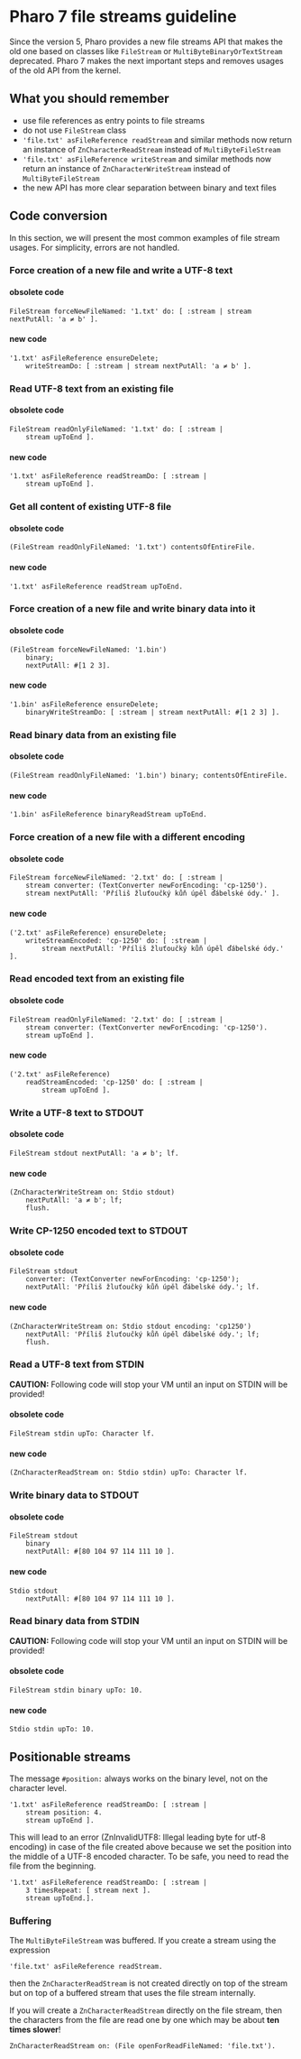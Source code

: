 # Pharo 7 file streams guideline

Since the version 5, Pharo provides a new file streams API that makes the old one based on classes 
like `FileStream` or `MultiByteBinaryOrTextStream` deprecated. Pharo 7 makes the next important 
steps and removes usages of the old API from the kernel.

## What you should remember

- use file references as entry points to file streams
- do not use `FileStream` class
- `'file.txt' asFileReference readStream` and similar methods now return an instance of `ZnCharacterReadStream`
instead of `MultiByteFileStream`
- `'file.txt' asFileReference writeStream` and similar methods now return an instance of `ZnCharacterWriteStream` 
instead of `MultiByteFileStream`
- the new API has more clear separation between binary and text files

## Code conversion

In this section, we will present the most common examples of file stream usages. For simplicity, errors are not handled.

### Force creation of a new file and write a UTF-8 text

#### obsolete code
```smalltalk
FileStream forceNewFileNamed: '1.txt' do: [ :stream | stream nextPutAll: 'a ≠ b' ].
```

#### new code
```smalltalk
'1.txt' asFileReference ensureDelete; 
    writeStreamDo: [ :stream | stream nextPutAll: 'a ≠ b' ].
```

### Read UTF-8 text from an existing file

#### obsolete code
```smalltalk
FileStream readOnlyFileNamed: '1.txt' do: [ :stream | 
    stream upToEnd ].
  ```

#### new code
```smalltalk
'1.txt' asFileReference readStreamDo: [ :stream | 
    stream upToEnd ].
```

### Get all content of existing UTF-8 file

#### obsolete code
```smalltalk
(FileStream readOnlyFileNamed: '1.txt') contentsOfEntireFile.
  ```

#### new code
```smalltalk
'1.txt' asFileReference readStream upToEnd.
```

### Force creation of a new file and write binary data into it

#### obsolete code
```smalltalk
(FileStream forceNewFileNamed: '1.bin') 
    binary;
    nextPutAll: #[1 2 3].
```

#### new code
```smalltalk
'1.bin' asFileReference ensureDelete; 
    binaryWriteStreamDo: [ :stream | stream nextPutAll: #[1 2 3] ].
```

### Read binary data from an existing file

#### obsolete code
```smalltalk
(FileStream readOnlyFileNamed: '1.bin') binary; contentsOfEntireFile.
```

#### new code
```smalltalk
'1.bin' asFileReference binaryReadStream upToEnd.
```

### Force creation of a new file with a different encoding

#### obsolete code
```smalltalk
FileStream forceNewFileNamed: '2.txt' do: [ :stream | 
    stream converter: (TextConverter newForEncoding: 'cp-1250').
    stream nextPutAll: 'Příliš žluťoučký kůň úpěl ďábelské ódy.' ].
```

#### new code
```smalltalk
('2.txt' asFileReference) ensureDelete;
    writeStreamEncoded: 'cp-1250' do: [ :stream |
        stream nextPutAll: 'Příliš žluťoučký kůň úpěl ďábelské ódy.' ].
```

### Read encoded text from an existing file

#### obsolete code
```smalltalk
FileStream readOnlyFileNamed: '2.txt' do: [ :stream | 
    stream converter: (TextConverter newForEncoding: 'cp-1250').
    stream upToEnd ].

```

#### new code
```smalltalk
('2.txt' asFileReference)
    readStreamEncoded: 'cp-1250' do: [ :stream |
        stream upToEnd ].
```

### Write a UTF-8 text to STDOUT

#### obsolete code
```smalltalk
FileStream stdout nextPutAll: 'a ≠ b'; lf.
```

#### new code
```smalltalk
(ZnCharacterWriteStream on: Stdio stdout)
    nextPutAll: 'a ≠ b'; lf;
    flush.
```

### Write CP-1250 encoded text to STDOUT

#### obsolete code
```smalltalk
FileStream stdout 
    converter: (TextConverter newForEncoding: 'cp-1250');
    nextPutAll: 'Příliš žluťoučký kůň úpěl ďábelské ódy.'; lf.
```

#### new code
```smalltalk
(ZnCharacterWriteStream on: Stdio stdout encoding: 'cp1250')
    nextPutAll: 'Příliš žluťoučký kůň úpěl ďábelské ódy.'; lf;
    flush.
```

### Read a UTF-8 text from STDIN

**CAUTION:** Following code will stop your VM until an input on STDIN will be provided!

#### obsolete code
```smalltalk
FileStream stdin upTo: Character lf.
```

#### new code
```smalltalk
(ZnCharacterReadStream on: Stdio stdin) upTo: Character lf.
```

### Write binary data to STDOUT

#### obsolete code
```smalltalk
FileStream stdout 
    binary
    nextPutAll: #[80 104 97 114 111 10 ].
```

#### new code
```smalltalk
Stdio stdout 
    nextPutAll: #[80 104 97 114 111 10 ].
```

### Read binary data from STDIN

**CAUTION:** Following code will stop your VM until an input on STDIN will be provided!

#### obsolete code
```smalltalk
FileStream stdin binary upTo: 10.
```

#### new code
```smalltalk
Stdio stdin upTo: 10.
```

## Positionable streams

The message `#position:` always works on the binary level, not on the character level.

```smalltalk
'1.txt' asFileReference readStreamDo: [ :stream | 
    stream position: 4.
    stream upToEnd ].
```

This will lead to an error (ZnInvalidUTF8: Illegal leading byte for utf-8 encoding) in case of 
the file created above because we set the position into the middle of a UTF-8 encoded character.
To be safe, you need to read the file from the beginning.

```smalltalk
'1.txt' asFileReference readStreamDo: [ :stream |
    3 timesRepeat: [ stream next ].
    stream upToEnd.].
```

### Buffering

The `MultiByteFileStream` was buffered. If you create a stream using the expression

```smalltalk
'file.txt' asFileReference readStream.
```

then the `ZnCharacterReadStream` is not created directly on top of the stream but on top of a buffered stream 
that uses the file stream internally. 

If you will create a `ZnCharacterReadStream` directly on the file stream, then the characters from the file are read 
one by one which may be about **ten times slower**!

```smalltalk
ZnCharacterReadStream on: (File openForReadFileNamed: 'file.txt').
```


